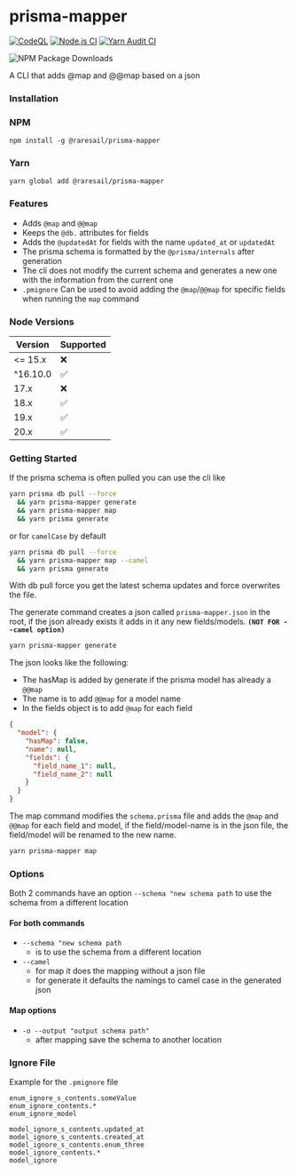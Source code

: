 # prisma-mapper

[![CodeQL](https://github.com/RaresAil/prisma-mapper/actions/workflows/codeql.yml/badge.svg?branch=master)](https://github.com/RaresAil/prisma-mapper/actions/workflows/codeql.yml)
[![Node.js CI](https://github.com/RaresAil/prisma-mapper/actions/workflows/node.js.yml/badge.svg)](https://github.com/RaresAil/prisma-mapper/actions/workflows/node.js.yml)
[![Yarn Audit CI](https://github.com/RaresAil/prisma-mapper/actions/workflows/audit.yml/badge.svg)](https://github.com/RaresAil/prisma-mapper/actions/workflows/audit.yml)

![NPM Package Downloads](https://badgen.net/npm/dm/prisma-mapper)

A CLI that adds @map and @@map based on a json

### Installation

### NPM

```
npm install -g @raresail/prisma-mapper
```

### Yarn

```
yarn global add @raresail/prisma-mapper
```

### Features

- Adds `@map` and `@@map`
- Keeps the `@db.` attributes for fields
- Adds the `@updatedAt` for fields with the name `updated_at` or `updatedAt`
- The prisma schema is formatted by the `@prisma/internals` after generation
- The cli does not modify the current schema and generates a new one with the information from the current one
- `.pmignore` Can be used to avoid adding the `@map`/`@@map` for specific fields when running the `map` command

### Node Versions

| Version  | Supported |
| -------- | --------- |
| <= 15.x  | ❌        |
| ^16.10.0 | ✅        |
| 17.x     | ❌        |
| 18.x     | ✅        |
| 19.x     | ✅        |
| 20.x     | ✅        |

### Getting Started

If the prisma schema is often pulled you can use the cli like

```bash
yarn prisma db pull --force
  && yarn prisma-mapper generate
  && yarn prisma-mapper map
  && yarn prisma generate
```

or for `camelCase` by default

```bash
yarn prisma db pull --force
  && yarn prisma-mapper map --camel
  && yarn prisma generate
```

With db pull force you get the latest schema updates and
force overwrites the file.

The generate command creates a json called `prisma-mapper.json` in the root,
if the json already exists it adds in it any new fields/models. **`(NOT FOR --camel option)`**

```bash
yarn prisma-mapper generate
```

The json looks like the following:

- The hasMap is added by generate if the prisma model has already a `@@map`
- The name is to add `@@map` for a model name
- In the fields object is to add `@map` for each field

```json
{
  "model": {
    "hasMap": false,
    "name": null,
    "fields": {
      "field_name_1": null,
      "field_name_2": null
    }
  }
}
```

The map command modifies the `schema.prisma` file and adds the `@map` and `@@map`
for each field and model, if the field/model-name is in the json file, the
field/model will be renamed to the new name.

```bash
yarn prisma-mapper map
```

### Options

Both 2 commands have an option `--schema "new schema path` to use the schema from a different location

#### For both commands

- `--schema "new schema path`
  - is to use the schema from a different location
- `--camel`
  - for map it does the mapping without a json file
  - for generate it defaults the namings to camel case in the generated json

#### Map options

- `-o --output "output schema path"`
  - after mapping save the schema to another location

### Ignore File

Example for the `.pmignore` file

```pmignore
enum_ignore_s_contents.someValue
enum_ignore_contents.*
enum_ignore_model

model_ignore_s_contents.updated_at
model_ignore_s_contents.created_at
model_ignore_s_contents.enum_three
model_ignore_contents.*
model_ignore
```
